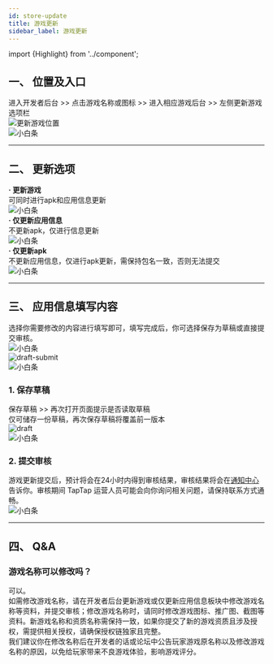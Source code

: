 ```yaml
---
id: store-update
title: 游戏更新
sidebar_label: 游戏更新
---
```

import {Highlight} from '../component';


## **一、 位置及入口**  
进入<Highlight color='#00b9c8'>开发者后台</Highlight> >> 点击<Highlight color='#00b9c8'>游戏名称或图标</Highlight> >> 进入<Highlight color='#00b9c8'>相应游戏后台</Highlight> >> 左侧<Highlight color='#00b9c8'>更新游戏</Highlight>选项栏  
![更新游戏位置](https://img.tapimg.com/market/images/4ffcef83e85aac545db361c93e156f6f.png)  
![小白条](https://img.tapimg.com/market/images/c53d78b9b120276b53f82aebb0d01537.png)  

---

## **二、 更新选项**  

**· 更新游戏**  
可同时进行apk和应用信息更新  
![小白条](https://img.tapimg.com/market/images/c53d78b9b120276b53f82aebb0d01537.png)  
**· 仅更新应用信息**  
不更新apk，仅进行信息更新  
![小白条](https://img.tapimg.com/market/images/c53d78b9b120276b53f82aebb0d01537.png)  
**· 仅更新apk**  
不更新应用信息，仅进行apk更新，需保持包名一致，否则无法提交  
![小白条](https://img.tapimg.com/market/images/c53d78b9b120276b53f82aebb0d01537.png)  

---

## **三、 应用信息填写内容**  

选择你需要修改的内容进行填写即可，填写完成后，你可选择保存为草稿或直接提交审核。  
![小白条](https://img.tapimg.com/market/images/c53d78b9b120276b53f82aebb0d01537.png)  
![draft-submit](https://img.tapimg.com/market/images/a568a4a4fe4bfde35ea365d51ac0e17a.jpg)  
![小白条](https://img.tapimg.com/market/images/c53d78b9b120276b53f82aebb0d01537.png)  

### **1. 保存草稿**  
保存草稿 >> 再次打开页面提示是否读取草稿  
仅可储存一份草稿，再次保存草稿将覆盖前一版本  
![draft](https://img.tapimg.com/market/images/631da21c529a62c2f8b291238690c039.jpg)  
![小白条](https://img.tapimg.com/market/images/c53d78b9b120276b53f82aebb0d01537.png)  

### **2. 提交审核**  
游戏更新提交后，预计将会在24小时内得到审核结果，审核结果将会在[通知中心](https://www.taptap.com/notifications?type=4&show_type=inbox)告诉你。审核期间 TapTap 运营人员可能会向你询问相关问题，请保持联系方式通畅。    
![小白条](https://img.tapimg.com/market/images/c53d78b9b120276b53f82aebb0d01537.png)  

---

## **四、 Q&A**  

### **游戏名称可以修改吗？**  
可以。  
如需修改游戏名称，请在开发者后台<Highlight color='#00b9c8'>更新游戏</Highlight>或<Highlight color='#00b9c8'>仅更新应用信息</Highlight>板块中修改游戏名称等资料，并提交审核；修改游戏名称时，请同时修改游戏图标、推广图、截图等资料。新游戏名称和资质名称需保持一致，如果你提交了新的游戏资质且涉及授权，需提供相关授权，请确保授权链独家且完整。  
我们建议你在修改名称后在开发者的话或论坛中公告玩家游戏原名称以及修改游戏名称的原因，以免给玩家带来不良游戏体验，影响游戏评分。
